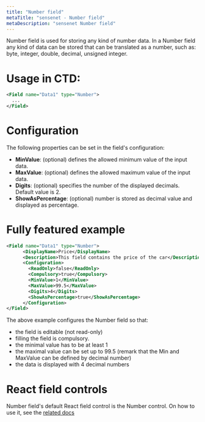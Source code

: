 ```yaml
---
title: "Number field"
metaTitle: "sensenet - Number field"
metaDescription: "sensenet Number field"
---
```


Number field is used for storing any kind of number data. In a Number field any kind of data can be stored that can be translated as a number, such as: byte, integer, double, decimal, unsigned integer.

# Usage in CTD:

```xml
<Field name="Data1" type="Number">
  ...
</Field>
```

# Configuration
The following properties can be set in the field's configuration:

- **MinValue**: (optional) defines the allowed minimum value of the input data.
- **MaxValue**: (optional) defines the allowed maximum value of the input data.
- **Digits**: (optional) specifies the number of the displayed decimals. Default value is 2.
- **ShowAsPercentage**: (optional) number is stored as decimal value and displayed as percentage.

# Fully featured example

```xml
<Field name="Data1" type="Number">
      <DisplayName>Price</DisplayName>
      <Description>This field contains the price of the car</Description>
      <Configuration>
        <ReadOnly>false</ReadOnly>
        <Compulsory>true</Compulsory>
        <MinValue>1</MinValue>
        <MaxValue>99.5</MaxValue>
        <Digits>4</Digits>
        <ShowAsPercentage>true</ShowAsPercentage>
      </Configuration>
</Field>
```

The above example configures the Number field so that:

- the field is editable (not read-only)
- filling the field is compulsory.
- the minimal value has to be at least 1
- the maximal value can be set up to 99.5 (remark that the Min and MaxValue can be defined by decimal number)
- the data is displayed with 4 decimal numbers

# React field controls

Number field's default React field control is the Number control. On how to use it, see the [related docs](https://sn-react-component-docs.netlify.app/?path=/story/fieldcontrols-number--new-mode)
